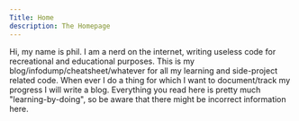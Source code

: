 ```yaml
---
Title: Home
description: The Homepage
---
```


Hi, my name is phil. I am a nerd on the internet, writing useless code for recreational and educational purposes.
This is my blog/infodump/cheatsheet/whatever for all my learning and side-project related code. When ever I do a thing for which I want to document/track my progress I will write a blog.
Everything you read here is pretty much "learning-by-doing", so be aware that there might be incorrect information here.
